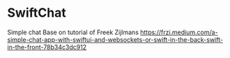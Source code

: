 # SwiftChat
Simple chat
Base on tutorial of Freek Zijlmans
https://frzi.medium.com/a-simple-chat-app-with-swiftui-and-websockets-or-swift-in-the-back-swift-in-the-front-78b34c3dc912
